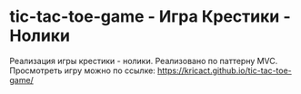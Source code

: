 # tic-tac-toe-game - Игра Крестики - Нолики
Реализация игры крестики - нолики.
Реализовано по паттерну MVC.
Просмотреть игру можно по ссылке:
https://kricact.github.io/tic-tac-toe-game/